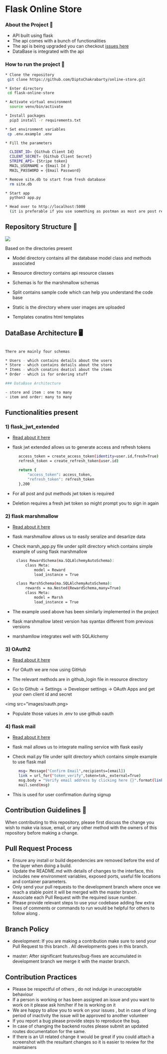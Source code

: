 # Flask Online Store

### About the Project :open_book:

- API built using flask 
- The api comes with a bunch of functionalities
- The api is being upgraded you can checkout [issues here](https://github.com/DiptoChakrabarty/online-store/issues)
- DataBase is integrated with the api



### How to run the project  :horse_racing:
```sh
* Clone the repository 
 git clone https://github.com/DiptoChakrabarty/online-store.git

* Enter directory 
 cd flask-online-store

* Activate virtual environment
  source venv/bin/activate

* Install packages
  pip3 install -r requirements.txt

* Set environment variables
 cp .env.example .env

* Fill the parameters

  CLIENT_ID= {Github Client Id}
  CILENT_SECRET= {Github Client Secret}
  STRIPE_API= {Stripe token}
  MAIL_USERNAME = {Email Id }
  MAIL_PASSWORD = {Email Password}

* Remove site.db to start from fresh database
  rm site.db

* Start app
  python3 app.py

* Head over to http://localhost:5000
  (it is preferable if you use something as postman as most are post requests)


```

## Repository Structure :deciduous_tree:

 <img src="images/struct.png">

Based on the directories present

* Model directory contains all the database model class and methods associated
 
* Resource directory contains api resource classes 

* Schemas is for the marshmallow schemas 

* Split contains sample code which can help you understand the code base

* Static is the directory where user images are uploaded

* Templates conatins html templates


## DataBase Architecture :desktop_computer:
```sh

There are mainly four schemas 

* Users - which contains details about the users
* Store - which contains details about the store
* Items - which conatins deatisl about the items
* Order - which is for ordering stuff

### DataBase Architecture

- store and item : one to many 
- item and order: many to many 


```

## Functionalities present

### 1) flask_jwt_extended
  - [Read about it here](https://flask-jwt-extended.readthedocs.io/en/stable/)

  - flask jwt extended allows us to generate access and refresh tokens
  ```sh
        access_token = create_access_token(identity=user.id,fresh=True)
        refresh_token = create_refresh_token(user.id)

        return {
            "access_token": access_token,
            "refresh_token": refresh_token
        },200
   ```
    
  - For all post and put methods jwt token is required

  - Deletion requires a fresh jwt token so might prompt you to sign in again

### 2) flask marshmallow
  - [Read about it here](https://flask-marshmallow.readthedocs.io/en/latest/)

  - flask marshmallow allows us to easily seralize and desarlize data 

  - Check marsh_app.py file under split directory which contains simple example of using flask marshmallow
  
   ```sh
        class RewardSchema(ma.SQLAlchemyAutoSchema):
            class Meta:
                model = Reward
                load_instance = True

        class MarshSchema(ma.SQLAlchemyAutoSchema):
            rewards = ma.Nested(RewardSchema,many=True)
            class Meta:
                model = Marsh
                load_instance = True

   ```
   
  - The example used above has been similarly implemented in the project

  - flask marshmallow latest version has syantax  different from previous versions 

  - marshamllow integrates well with SQLAlchemy 

### 3) OAuth2
   - [Read about it here](https://flask-oauthlib.readthedocs.io/en/latest/client.html)

   - For OAuth we are now using GitHub 

   - The relevant methods are in github_login file in resource directory 

   - Go to Github -> Settings -> Developer settings -> OAuth Apps and get your own client id and secret

   <img src="images/oauth.png>

   - Populate those values in .env to use github oauth

### 4) flask mail 
  - [Read about it here](https://pythonhosted.org/Flask-Mail/)

  - flask mail allows us to integrate mailing service with flask easily

  - Check mail.py file under split directory which contains simple example to use flask mail
  
  ```sh
        msg= Message("Confirm Email",recipients=[email])
        link = url_for("token_verify",token=tok,_external=True)
        msg.body = "Verify email address by clicking here {}".format(link)
        mail.send(msg)
  ```
  
  - This is used for user confirmation during signup 

## Contribution Guidelines  🙂

When contributing to this repository, please first discuss the change you wish to make via issue, email, or any other method with the owners of this repository before making a change.


## Pull Request Process

* Ensure any install or build dependencies are removed before the end of the layer when doing a build.
* Update the README.md with details of changes to the interface, this includes new environment variables, exposed ports, useful file locations and container parameters.
* Only send your pull requests to the development branch where once we reach a stable point it will be merged with the master branch .
* Associate each Pull Request with the required issue number.
* Please provide relevant steps to use your codebase adding few extra lines of comments or commands to run would be helpful for others to follow along .

## Branch Policy
- development: If you are making a contribution make sure to send your Pull Request to this branch . All developments goes in this branch.

- master: After significant features/bug-fixes are accumulated in development branch we merge it with the master branch.

## Contribution Practices

- Please be respectful of others , do not indulge in unacceptable behaviour 
- If a person is working or has been assigned an issue and you want to work on it please ask him/her if he is working on it
- We are happy to allow you to work on your issues , but in case of long period of inactivity  the issue will be approved to another volunteer
- If you report a bug please provide steps to reproduce the bug.
- In case of changing the backend routes please submit an updated routes documentation for the same.
- If there is an UI related change it would be great if you could attach a screenshot with the resultant changes so it is easier to review for the maintainers

